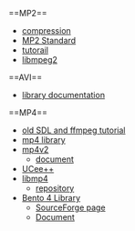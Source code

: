 ==MP2==
* [compression](http://www.bbc.co.uk/rd/pubs/papers/paper_14/paper_14.shtml)
* [MP2 Standard](http://www.fh-friedberg.de/fachbereiche/e2/telekom-labor/zinke/mk/mpeg2beg/beginnzi.htm)
* [tutorail](http://www.bretl.com/mpeghtml/MPEGindex.htm)
* [libmpeg2](http://libmpeg2.sourceforge.net/)


==AVI==
* [library documentation](http://www.cs.cornell.edu/dali/api/avi-c.html)

==MP4==
* [old SDL and ffmpeg tutorial](http://dranger.com/ffmpeg/)
* [mp4 library](http://linux.die.net/man/3/mp4)
* [mp4v2](https://code.google.com/p/mp4v2/)
  * [document](http://mp4v2.googlecode.com/svn/doc/trunk/index.html)
* [UCee++](http://www.ucee.com/doc/cplusplus/html/mp4_8h.html)
* [libmp4](http://libmp4.sourceforge.net/)
  * [repository](http://libmp4.svn.sourceforge.net/viewvc/libmp4/trunk/libmp4/)
* [Bento 4 Library](http://bento4.sourceforge.net/)
  * [SourceForge page](http://sourceforge.net/projects/bento4/)
  * [Document](http://bento4.sourceforge.net/docs/html/index.html)